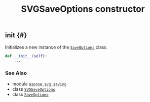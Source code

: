 ﻿---
title: SVGSaveOptions constructor
second_title: Aspose.SVG for Python via .NET API References
description: 
type: docs
weight: 10
url: /python-net/aspose.svg.saving/svgsaveoptions/__init__/
is_root: false
---

## __init__ {#}

Initializes a new instance of the [`SaveOptions`](/svg/python-net/aspose.svg.saving/saveoptions) class.



```python
def __init__(self):
    ...
```





### See Also
* module [`aspose.svg.saving`](../../)
* class [`SVGSaveOptions`](/svg/python-net/aspose.svg.saving/svgsaveoptions)
* class [`SaveOptions`](/svg/python-net/aspose.svg.saving/saveoptions)
